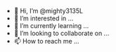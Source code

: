 - 👋 Hi, I’m @mighty3135L
- 👀 I’m interested in ...
- 🌱 I’m currently learning ...
- 💞️ I’m looking to collaborate on ...
- 📫 How to reach me ...

<!---
mighty3135L/mighty3135L is a ✨ special ✨ repository because its `README.md` (this file) appears on your GitHub profile.
You can click the Preview link to take a look at your changes.
--->
